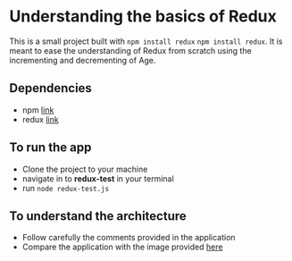# Understanding the basics of Redux
This is a small project built with `npm install redux` <code>npm install redux</code>.
It is meant to ease the understanding of Redux from scratch using the incrementing and decrementing of Age.

## Dependencies
* npm [link](https://www.npmjs.com/ "NPM")
* redux [link](https://redux.js.org/ "REDUX")

## To run the app
* Clone the project to your machine
* navigate in to **redux-test** in your terminal
* run `node redux-test.js` 

## To understand the architecture
* Follow carefully the comments provided in the application
* Compare the application with the image provided [here](https://res.cloudinary.com/ebysoft/image/upload/v1551331836/REDUX_ARCHITECHURE.jpg "here")
